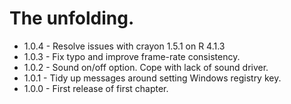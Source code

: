 # The unfolding.

* 1.0.4 - Resolve issues with crayon 1.5.1 on R 4.1.3
* 1.0.3 - Fix typo and improve frame-rate consistency.
* 1.0.2 - Sound on/off option. Cope with lack of sound driver.
* 1.0.1 - Tidy up messages around setting Windows registry key.
* 1.0.0 - First release of first chapter.
